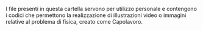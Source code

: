 I file presenti in questa cartella servono per utilizzo personale
e contengono i codici che permettono la realizzazione di illustrazioni
video o immagini relative al problema di fisica, creato come Capolavoro.
